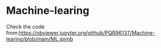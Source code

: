 # Machine-learing  
Check the code from:https://nbviewer.jupyter.org/github/PQR96137/Machine-learing/blob/main/ML.ipynb
